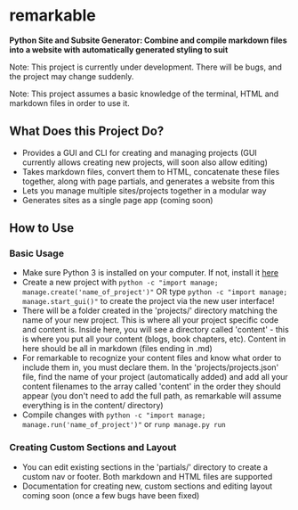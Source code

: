# remarkable 
**Python Site and Subsite Generator: Combine and compile markdown files into a website with automatically generated styling to suit**

Note: This project is currently under development. There will be bugs, and the project may change suddenly.

Note: This project assumes a basic knowledge of the terminal, HTML and markdown files in order to use it.

## What Does this Project Do?
- Provides a GUI and CLI for creating and managing projects (GUI currently allows creating new projects, will soon also allow editing)
- Takes markdown files, convert them to HTML, concatenate these files together, along with page partials, and generates a website from this
- Lets you manage multiple sites/projects together in a modular way
- Generates sites as a single page app (coming soon)

## How to Use
### Basic Usage
- Make sure Python 3 is installed on your computer. If not, install it [here](https://www.python.org/downloads)
- Create a new project with `python -c "import manage; manage.create('name_of_project')"` OR type `python -c "import manage; manage.start_gui()"` to create the project via the new user interface!
- There will be a folder created in the 'projects/' directory matching the name of your new project. This is where all your project specific code and content is. Inside here, you will see a directory called 'content' - this is where you put all your content (blogs, book chapters, etc). Content in here should be all in markdown (files ending in .md)
- For remarkable to recognize your content files and know what order to include them in, you must declare them. In the 'projects/projects.json' file, find the name of your project (automatically added) and add all your content filenames to the array called 'content' in the order they should appear (you don't need to add the full path, as remarkable will assume everything is in the content/ directory)
- Compile changes with `python -c "import manage; manage.run('name_of_project')"` or `runp manage.py run`

### Creating Custom Sections and Layout
- You can edit existing sections in the 'partials/' directory to create a custom nav or footer. Both markdown and HTML files are supported
- Documentation for creating new, custom sections and editing layout coming soon (once a few bugs have been fixed)